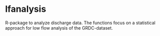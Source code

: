 # lfanalysis
R-package to analyze discharge data. The functions focus on a statistical approach for low flow analysis of the GRDC-dataset.
